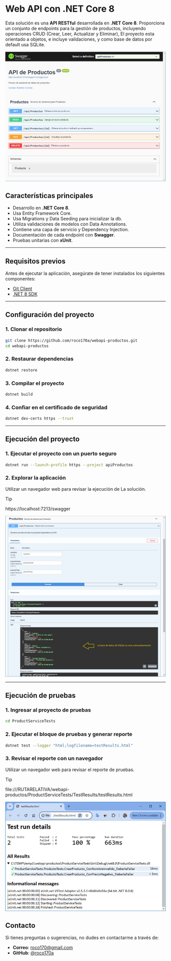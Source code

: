 # Web API con .NET Core 8

Esta solución es una **API RESTful** desarrollada en **.NET Core 8**. Proporciona un conjunto de endpoints para la gestión de productos, incluyendo operaciones CRUD (Crear, Leer, Actualizar y Eliminar), El proyecto esta orientado a objetos, e incluye validaciones, y como base de datos por default usa SQLite.


![Swagger final screen](https://github.com/roco170a/webapi-productos/blob/master/raw/swagger.jpg "Swagger")

## Características principales

- Desarrollo en **.NET Core 8**.
- Usa Entity Framework Core.
- Usa Migrations y Data Seeding para inicializar la db.
- Utiliza validaciones de modelos con Data Annotations.
- Contiene una capa de servicio y Dependency Injection.
- Documentación de cada endpoint con **Swagger**.
- Pruebas unitarias con **xUnit**.

---

## Requisitos previos

Antes de ejecutar la aplicación, asegúrate de tener instalados los siguientes componentes:

- [Git Client](https://git-scm.com/downloads)
- [.NET 8 SDK](https://dotnet.microsoft.com/download/dotnet/8.0)

---

## Configuración del proyecto

### 1. Clonar el repositorio
```bash
git clone https://github.com/roco170a/webapi-productos.git
cd webapi-productos
```

### 2. Restaurar dependencias
```bash
dotnet restore
```

### 3. Compilar el proyecto
```bash
dotnet build
```
### 4. Confiar en el certificado de seguridad 
```bash
dotnet dev-certs https --trust
```
---
## Ejecución del proyecto

### 1. Ejecutar el proyecto con un puerto seguro
```bash
dotnet run --launch-profile https --project apiProductos
```

### 2. Explorar la aplicación
Utilizar un navegador web para revisar la ejecución de La solución.
> [!TIP]
> https://localhost:7213/swagger 

![Execution screen](https://github.com/roco170a/webapi-productos/blob/master/raw/swagger2.jpg "Datos por default")

---
## Ejecución de pruebas

### 1. Ingresar al proyecto de pruebas
```bash
cd ProductServiceTests
```

### 2. Ejecutar el bloque de pruebas y generar reporte
```bash
dotnet test --logger "html;logfilename=testResults.html"
```

### 3. Revisar el reporte con un navegador
Utilizar un navegador web para revisar el reporte de pruebas.

> [!TIP]
> file:///RUTARELATIVA/webapi-productos/ProductServiceTests/TestResults/testResults.html


![Test report](https://github.com/roco170a/webapi-productos/blob/master/raw/reporte.jpg "Ejecución de pruebas")


## Contacto

Si tienes preguntas o sugerencias, no dudes en contactarme a través de:

- **Correo**: [roco170@gmail.com](mailto:roco170@gmail.com)
- **GitHub**: [@roco170a](https://github.com/roco170a)
